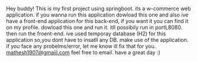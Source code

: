 Hey buddy!
This is my first project using springboot. its a w-commerce web application.
if you wanna run this application dowload this one and also ive have a front-end application for this back-end, if you want it you can find it on my profile.
dowload this one and run it. itll possibily run in portL8080. then run the froent-end. ive used temporay database (H2) for this application so,you dont have to insatll any DB.
make use of the application. if you face any probelms/error, let me know ill fix that for you. mathesh1907@gmaiil.com feel free to email. 
have a great day :)
